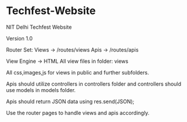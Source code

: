Techfest-Website
================

NIT Delhi Techfest Website

Version 1.0

Router Set:
Views -> /routes/views
Apis -> /routes/apis

View Engine -> HTML
All view files in folder: views

All css,images,js for views in public and further subfolders.

Apis should utilize controllers in controllers folder and controllers should use models in models folder.

Apis should return JSON data using res.send(JSON);

Use the router pages to handle views and apis accordingly.
